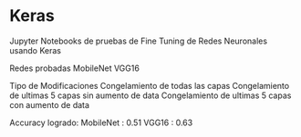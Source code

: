 # Keras

Jupyter Notebooks de pruebas de Fine Tuning de Redes Neuronales usando Keras

Redes probadas
MobileNet
VGG16

Tipo de Modificaciones
Congelamiento de todas las capas
Congelamiento de ultimas 5 capas sin aumento de data
Congelamiento de ultimas 5 capas con aumento de data

Accuracy logrado:
MobileNet : 0.51
VGG16 : 0.63


